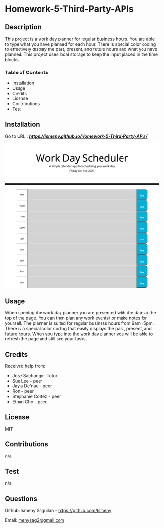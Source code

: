 # Homework-5-Third-Party-APIs

## Description
This project is a work day planner for regular business hours. You are able to type what you have planned for each hour. There is special color coding to effectively display the past, present, and future hours and what you have planned. This project uses local storage to keep the input placed in the time blocks. 


### Table of Contents 
* Installation
* Usage
* Credits
* License
* Contributions
* Test

## Installation
Go to URL : ***https://ismeny.github.io/Homework-5-Third-Party-APIs/***

![ScreenShot](screenshot.png)


## Usage
When opening the work day planner you are presented with the date at the top of the page. You can then plan any work events/ or make notes for yourself. The planner is suited for regular business hours from 9am -5pm. There is a special color coding that easily displays the past, present, and future hours. When you type into the work day planner you will be able to refresh the page and still see your tasks. 

## Credits
Received help from:
* Jose Sachango- Tutor
* Sue Lee - peer    
* Jayla De'nae - peer
* Ron - peer
* Stephanie Cortez - peer
* Ethan Cho - peer

## License
MIT

## Contributions
n/a
## Test
n/a
## Questions
Github: Ismeny Saguilan - https://github.com/Ismeny 



Email: menysag2@gmail.com